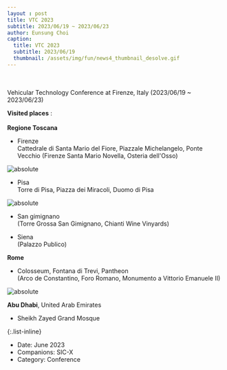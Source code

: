 ```yaml
--- 
layout : post
title: VTC 2023
subtitle: 2023/06/19 ~ 2023/06/23
author: Eunsung Choi
caption:
  title: VTC 2023
  subtitle: 2023/06/19
  thumbnail: /assets/img/fun/news4_thumbnail_desolve.gif
---
```

<br><br>
Vehicular Technology Conference at Firenze, Italy (2023/06/19 ~ 2023/06/23)

**Visited places** : <br> <br>
**Regione Toscana**
- Firenze <br>
Cattedrale di Santa Mario del Fiore, Piazzale Michelangelo, Ponte Vecchio
(Firenze Santa Mario Novella, Osteria dell'Osso)

<img data-action="zoom" class="img-fluid d-block mx-auto" src= "/assets/img/fun/04_1_full.png" alt='absolute' > <br>

- Pisa <br>
Torre di Pisa, Piazza dei Miracoli, Duomo di Pisa

<img data-action="zoom" class="img-fluid d-block mx-auto" src= "/assets/img/fun/04_2_full.png" alt='absolute' > <br>

- San gimignano <br>
(Torre Grossa San Gimignano, Chianti Wine Vinyards)

- Siena <br>
(Palazzo Publico)

**Rome** <br>
- Colosseum, Fontana di Trevi, Pantheon <br>
(Arco de Constantino, Foro Romano, Monumento a Vittorio Emanuele II)

<img data-action="zoom" class="img-fluid d-block mx-auto" src= "/assets/img/fun/04_3_full.png" alt='absolute' > <br>

**Abu Dhabi**, United Arab Emirates <br>
- Sheikh Zayed Grand Mosque <br>

{:.list-inline}
- Date: June 2023
- Companions: SIC-X
- Category: Conference
